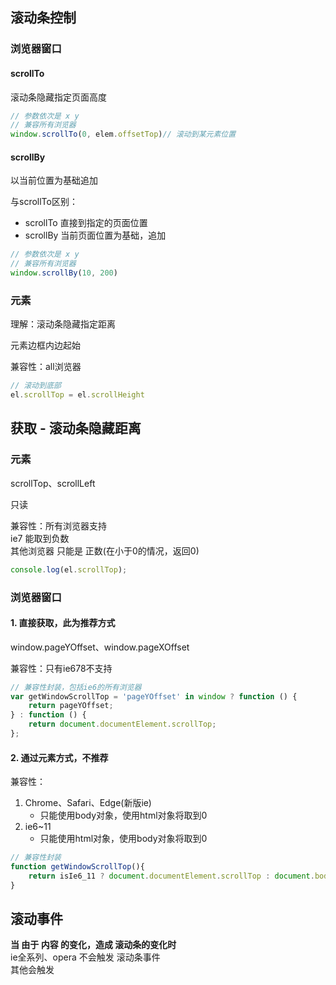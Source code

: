 
## 滚动条控制

### 浏览器窗口

#### scrollTo

滚动条隐藏指定页面高度

```js
// 参数依次是 x y
// 兼容所有浏览器
window.scrollTo(0, elem.offsetTop)// 滚动到某元素位置
```

#### scrollBy

以当前位置为基础追加

与scrollTo区别：
- scrollTo 直接到指定的页面位置
- scrollBy 当前页面位置为基础，追加


```js
// 参数依次是 x y
// 兼容所有浏览器
window.scrollBy(10, 200)
```

### 元素

理解：滚动条隐藏指定距离

元素边框内边起始

兼容性：all浏览器


```js
// 滚动到底部
el.scrollTop = el.scrollHeight
```

## 获取 - 滚动条隐藏距离

### 元素

scrollTop、scrollLeft

只读
   
兼容性：所有浏览器支持  
ie7 能取到负数  
其他浏览器 只能是 正数(在小于0的情况，返回0)

```js
console.log(el.scrollTop);
```

### 浏览器窗口

#### 1. 直接获取，此为推荐方式

window.pageYOffset、window.pageXOffset

兼容性：只有ie678不支持

```js
// 兼容性封装，包括ie6的所有浏览器
var getWindowScrollTop = 'pageYOffset' in window ? function () {
    return pageYOffset;
} : function () {
    return document.documentElement.scrollTop;
};

```

#### 2. 通过元素方式，不推荐

兼容性：  
1. Chrome、Safari、Edge(新版ie)
    - 只能使用body对象，使用html对象将取到0
2. ie6~11
    - 只能使用html对象，使用body对象将取到0


```js
// 兼容性封装
function getWindowScrollTop(){
    return isIe6_11 ? document.documentElement.scrollTop : document.body.scrollTop;
}
```


## 滚动事件

**当 由于 内容 的变化，造成 滚动条的变化时**  
ie全系列、opera 不会触发 滚动条事件  
其他会触发



